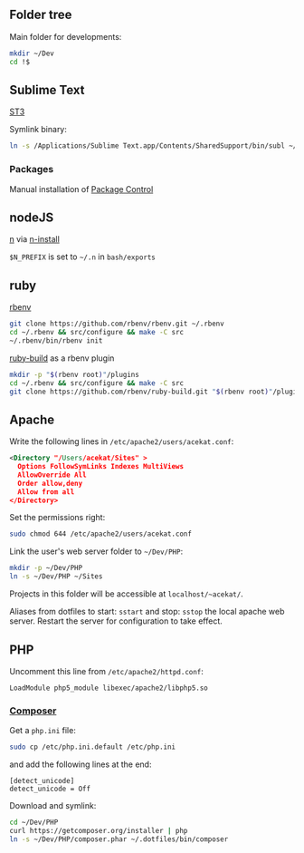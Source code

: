 Folder tree
-----------

Main folder for developments:
```bash
mkdir ~/Dev
cd !$
```


Sublime Text
------------

[ST3](http://www.sublimetext.com/3)

Symlink binary:
```bash
ln -s /Applications/Sublime Text.app/Contents/SharedSupport/bin/subl ~/.dotfiles/bin/subl
```

### Packages
Manual installation of [Package Control](https://packagecontrol.io/installation)


nodeJS
------

[n](https://github.com/tj/n) via [n-install](https://github.com/mklement0/n-install)

`$N_PREFIX` is set to `~/.n` in `bash/exports`


ruby
------

[rbenv](https://github.com/rbenv/rbenv)
```bash
git clone https://github.com/rbenv/rbenv.git ~/.rbenv
cd ~/.rbenv && src/configure && make -C src
~/.rbenv/bin/rbenv init
```

[ruby-build](https://github.com/rbenv/ruby-build) as a rbenv plugin
```bash
mkdir -p "$(rbenv root)"/plugins
cd ~/.rbenv && src/configure && make -C src
git clone https://github.com/rbenv/ruby-build.git "$(rbenv root)"/plugins/ruby-build
```


Apache
------

Write the following lines in `/etc/apache2/users/acekat.conf`:
```xml
<Directory "/Users/acekat/Sites" >
  Options FollowSymLinks Indexes MultiViews
  AllowOverride All
  Order allow,deny
  Allow from all
</Directory>
```

Set the permissions right:
```bash
sudo chmod 644 /etc/apache2/users/acekat.conf
```

Link the user's web server folder to `~/Dev/PHP`:
```bash
mkdir -p ~/Dev/PHP
ln -s ~/Dev/PHP ~/Sites
```
Projects in this folder will be accessible at `localhost/~acekat/`.

Aliases from dotfiles to start: `sstart` and stop: `sstop` the local apache web server.
Restart the server for configuration to take effect.


PHP
---

Uncomment this line from `/etc/apache2/httpd.conf`:
```
LoadModule php5_module libexec/apache2/libphp5.so
```

### [Composer](http://getcomposer.org/)

Get a `php.ini` file:
```bash
sudo cp /etc/php.ini.default /etc/php.ini
```
and add the following lines at the end:
```
[detect_unicode]
detect_unicode = Off
```

Download and symlink:
```bash
cd ~/Dev/PHP
curl https://getcomposer.org/installer | php
ln -s ~/Dev/PHP/composer.phar ~/.dotfiles/bin/composer
```

